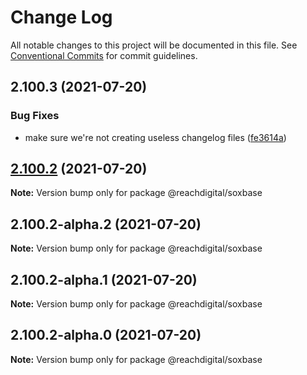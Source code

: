 # Change Log

All notable changes to this project will be documented in this file.
See [Conventional Commits](https://conventionalcommits.org) for commit guidelines.

## 2.100.3 (2021-07-20)


### Bug Fixes

* make sure we're not creating useless changelog files ([fe3614a](https://github.com/ho-nl/m2-pwa/commit/fe3614a8480c7f1c68d673da2bb84805112a6643))





## [2.100.2](https://github.com/ho-nl/m2-pwa/compare/@reachdigital/soxbase@2.100.2-alpha.2...@reachdigital/soxbase@2.100.2) (2021-07-20)

**Note:** Version bump only for package @reachdigital/soxbase





## 2.100.2-alpha.2 (2021-07-20)

**Note:** Version bump only for package @reachdigital/soxbase





## 2.100.2-alpha.1 (2021-07-20)

**Note:** Version bump only for package @reachdigital/soxbase





## 2.100.2-alpha.0 (2021-07-20)

**Note:** Version bump only for package @reachdigital/soxbase

